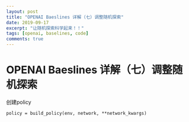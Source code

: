 ```yaml
---
layout: post
title: "OPENAI Baeslines 详解（七）调整随机探索"
date: 2019-09-17
excerpt: "让随机探索科学起来！！"
tags: [openai, baselines, code]
comments: true
---
```


# OPENAI Baeslines 详解（七）调整随机探索







创建policy

```
policy = build_policy(env, network, **network_kwargs)
```